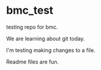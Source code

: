 bmc_test
========

testing repo for bmc.

We are learning about git today.

I'm testing making changes to a file.

Readme files are fun.
